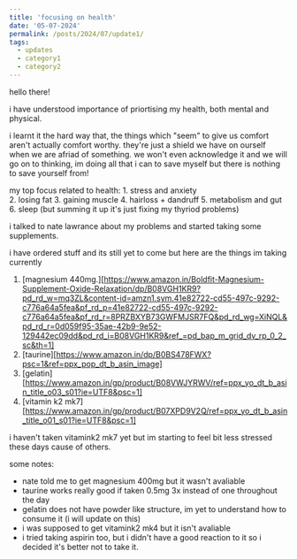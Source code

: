```yaml
---
title: 'focusing on health'
date: '05-07-2024'
permalink: /posts/2024/07/update1/
tags:
  - updates
  - category1
  - category2
---
```


<!-- This post will show up by default. To disable scheduling of future posts, edit `config.yml` and set `future: false`.  -->

hello there!

i have understood importance of priortising my health, both mental and physical. 

i learnt it the hard way that, the things which "seem" to give us comfort aren't actually comfort worthy. they're just a shield we have on ourself when we are afriad of something. we won't even acknowledge it and we will go on to thinking, im doing all that i can to save myself but there is nothing to save yourself from! 

my top focus related to health:
     1. stress and anxiety  
     2. losing fat 
     3. gaining muscle 
     4. hairloss + dandruff
     5. metabolism and gut 
     6. sleep 
     (but summing it up it's just fixing my thyriod problems)

i talked to nate lawrance about my problems and started taking some supplements. 

i have ordered stuff and its still yet to come but here are the things im taking currently 

1. [magnesium 440mg.][https://www.amazon.in/Boldfit-Magnesium-Supplement-Oxide-Relaxation/dp/B08VGH1KR9?pd_rd_w=mq3ZL&content-id=amzn1.sym.41e82722-cd55-497c-9292-c776a64a5fea&pf_rd_p=41e82722-cd55-497c-9292-c776a64a5fea&pf_rd_r=8PRZBXYB73GWFMJSR7FQ&pd_rd_wg=XiNQL&pd_rd_r=0d059f95-35ae-42b9-9e52-129442ec09dd&pd_rd_i=B08VGH1KR9&ref_=pd_bap_m_grid_dv_rp_0_2_sc&th=1]
2. [taurine][https://www.amazon.in/dp/B0BS478FWX?psc=1&ref=ppx_pop_dt_b_asin_image]
3. [gelatin][https://www.amazon.in/gp/product/B08VWJYRWV/ref=ppx_yo_dt_b_asin_title_o03_s01?ie=UTF8&psc=1]
4. [vitamin k2 mk7][https://www.amazon.in/gp/product/B07XPD9V2Q/ref=ppx_yo_dt_b_asin_title_o01_s01?ie=UTF8&psc=1]

i haven't taken vitamink2 mk7 yet but im starting to feel bit less stressed these days cause of others. 

some notes: 
  - nate told me to get magnesium 400mg but it wasn't avaliable 
  - taurine works really good if taken 0.5mg 3x instead of one throughout the day
  - gelatin does not have powder like structure, im yet to understand how to consume it (i will update on this)
  - i was supposed to get vitamink2 mk4 but it isn't avaliable 
  - i tried taking aspirin too, but i didn't have a good reaction to it so i decided it's better not to take it.

  